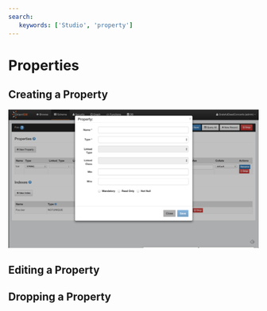 ```yaml
---
search:
   keywords: ['Studio', 'property']
---
```


# Properties

## Creating a Property

![Property](../../images/newProperty.png)

## Editing a Property

## Dropping a Property